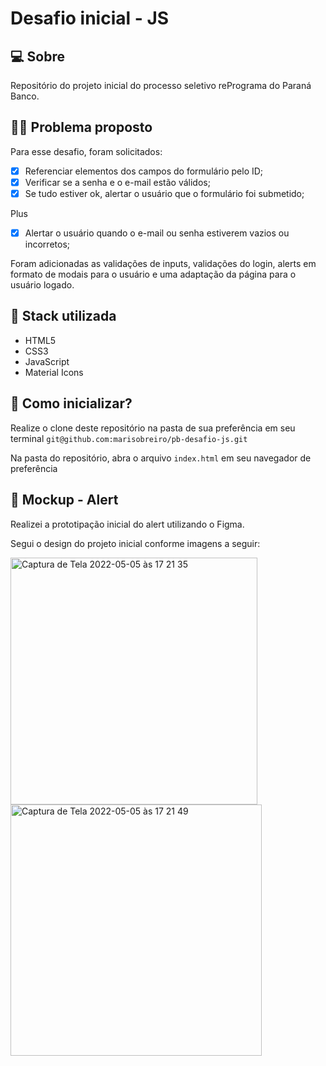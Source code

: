 # Desafio inicial - JS

## 💻 Sobre

Repositório do projeto inicial do processo seletivo rePrograma do Paraná Banco. 


## 🧗‍♀️ Problema proposto

Para esse desafio, foram solicitados:

- [x] Referenciar elementos dos campos do formulário pelo ID;
- [x] Verificar se a senha e o e-mail estão válidos;
- [x] Se tudo estiver ok, alertar o usuário que o formulário foi submetido;

Plus

- [x] Alertar o usuário quando o e-mail ou senha estiverem vazios ou incorretos;

Foram adicionadas as validações de inputs, validações do login, alerts em formato de modais para o usuário e uma adaptação da página para o usuário logado. 


## 💾 Stack utilizada

- HTML5
- CSS3
- JavaScript
- Material Icons


## 🔨 Como inicializar?

Realize o clone deste repositório na pasta de sua preferência em seu terminal
`git@github.com:marisobreiro/pb-desafio-js.git`

Na pasta do repositório, abra o arquivo `index.html` em seu navegador de preferência


## 🎨 Mockup - Alert

Realizei a prototipação inicial do alert utilizando o Figma. 

Segui o design do projeto inicial conforme imagens a seguir:


<img width="395" alt="Captura de Tela 2022-05-05 às 17 21 35" src="https://user-images.githubusercontent.com/91204232/167019666-a4da4171-197a-4997-8fc8-c2dd34834322.png">

<img width="402" alt="Captura de Tela 2022-05-05 às 17 21 49" src="https://user-images.githubusercontent.com/91204232/167019708-fb8d3770-16e1-40fc-b771-64f361f002b4.png">


